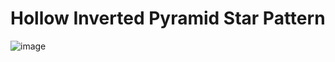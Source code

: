 # Hollow Inverted Pyramid Star Pattern
![image](https://user-images.githubusercontent.com/75837613/135948007-5a34b16c-852f-4009-9e82-52839f6fd43b.png)

